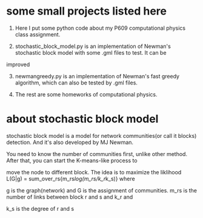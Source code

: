 # some small projects listed here
1. Here I put some python code about my P609 computational physics class assignment.

2. stochastic_block_model.py is an implementation of Newman's stochastic block model with some .gml files to test. It can be 

improved

3. newmangreedy.py is an implementation of Newman's fast greedy algorithm, which can also be tested by .gml files.

4. The rest are some homeworks of computational physics.

# about stochastic block model
stochastic block model is a model for network communities(or call it blocks) detection. And it's also developed by MJ Newman. 

You need to know the number of communities first, unlike other method. After that, you can start the K-means-like process to 

move the node to different block. The idea is to maximize the liklihood L(G|g) = sum_over_rs{m_rs*log(m_rs/k_r*k_s)} where 

g is the graph(network) and G is the assignment of communities. m_rs is the number of links between block r and s and k_r and 

k_s is the degree of r and s
